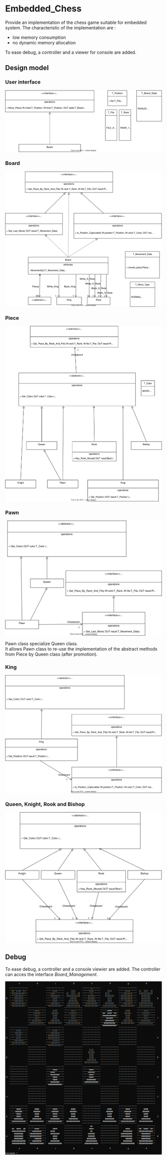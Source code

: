 # Embedded_Chess
Provide an implementation of the chess game suitable for embedded system.
The characteristic of the implementation are :
* low memory consumption
* no dynamic memory allocation

To ease debug, a controller and a viewer for console are added.


## Design model

### User interface

![User interface model](doc/User_interface.svg "User interface design model")

### Board

![Board model](doc/Board.svg "Board design model")

### Piece

![Piece model](doc/Pieces.svg "Piece design model")

### Pawn

![Pawn model](doc/Pawn.svg "Pawn design model")

Pawn class specialize Queen class.  
It allows Pawn class to re-use the implementation of the abstract methods from
Piece by Queen class (after promotion).

### King

![King model](doc/King.svg "King design model")

### Queen, Knight, Rook and Bishop

![Other Pieces model](doc/Others.svg "Other Pieces design model")

## Debug

To ease debug, a controller and a console viewier are added. The controller can
acces the interface *Board_Management*.

![Console example](doc/chessboard_example.png "Console example")